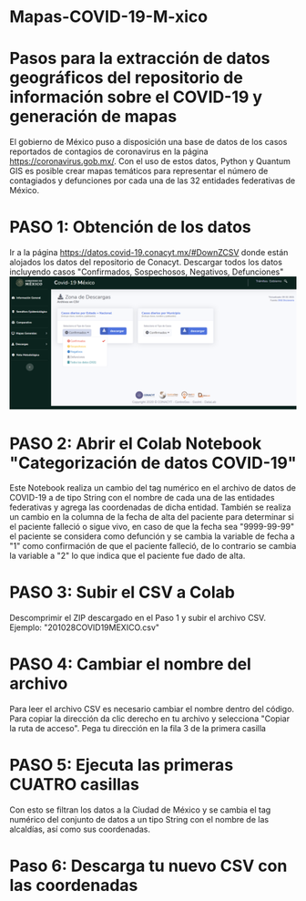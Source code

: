 # Mapas-COVID-19-M-xico
# Pasos para la extracción de datos geográficos del repositorio de información sobre el COVID-19 y generación de mapas

El gobierno de México puso a disposición una base de datos de los casos reportados de contagios de coronavirus en la página https://coronavirus.gob.mx/. Con el uso de estos datos, Python y Quantum GIS es posible crear mapas temáticos para representar el número de contagiados y defunciones por cada una de las 32 entidades federativas de México. 

# PASO 1: Obtención de los datos

Ir a la página https://datos.covid-19.conacyt.mx/#DownZCSV donde están alojados los datos del repositorio de Conacyt.
Descargar todos los datos incluyendo casos "Confirmados, Sospechosos, Negativos, Defunciones"
![alt text](https://github.com/medinaalonso/Mapas-COVID-19-M-xico/blob/main/gobcovidCaptura%20de%20pantalla%202021-02-10%20134830.png)

# PASO 2: Abrir el Colab Notebook "Categorización de datos COVID-19"

Este Notebook realiza un cambio del tag numérico en el archivo de datos de COVID-19 a de tipo String con el nombre de cada una de las entidades federativas y agrega las coordenadas de dicha entidad.
También se realiza un cambio en la columna de la fecha de alta del paciente para determinar si el paciente falleció o sigue vivo, en caso de que la fecha sea "9999-99-99" el paciente se considera como defunción y se cambia la variable de fecha a "1" como confirmación de que el paciente falleció, de lo contrario se cambia la variable a "2" lo que indica que el paciente fue dado de alta.

# PASO 3: Subir el CSV a Colab 

Descomprimir el ZIP descargado en el Paso 1 y subir el archivo CSV. Ejemplo: "201028COVID19MEXICO.csv"

# PASO 4: Cambiar el nombre del archivo

Para leer el archivo CSV es necesario cambiar el nombre dentro del código. 
Para copiar la dirección da clic derecho en tu archivo y selecciona "Copiar la ruta de acceso".
Pega tu dirección en la fila 3 de la primera casilla

# PASO 5: Ejecuta las primeras CUATRO casillas

Con esto se filtran los datos a la Ciudad de México y se cambia el tag numérico del conjunto de datos a un tipo String con el nombre de las alcaldías, así como sus coordenadas. 

# Paso 6: Descarga tu nuevo CSV con las coordenadas







